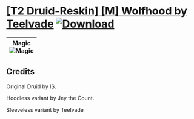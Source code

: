 # [\[T2 Druid-Reskin\] \[M\] Wolfhood by Teelvade](https://github.com/Klokinator/FE-Repo/tree/main/Battle%20Animations/Magi%20-%20Dark-Type/%5BT2%20Druid-Reskin%5D%20%5BM%5D%20Wolfhood%20by%20Teelvade) [![Download](https://img.shields.io/badge/Download--red?style=social&logo=github)](https://minhaskamal.github.io/DownGit/#/home?url=https://github.com/Klokinator/FE-Repo/tree/main/Battle%20Animations/Magi%20-%20Dark-Type/%5BT2%20Druid-Reskin%5D%20%5BM%5D%20Wolfhood%20by%20Teelvade)

| <b>Magic</b><br/><img alt="Magic" src="https://raw.githubusercontent.com/Klokinator/FE-Repo/main/Battle%20Animations/Magi%20-%20Dark-Type/%5BT2%20Druid-Reskin%5D%20%5BM%5D%20Wolfhood%20by%20Teelvade/6.%20Magic/Magic.gif"/> |
| :---: |

## Credits

Original Druid by IS.

Hoodless variant by Jey the Count.

Sleeveless variant by Teelvade


